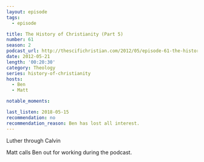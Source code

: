 ```yaml
---
layout: episode
tags:
  - episode

title: The History of Christianity (Part 5)
number: 61
season: 2
podcast_url: http://thescifichristian.com/2012/05/episode-61-the-history-of-christianity-part-5/
date: 2012-05-21
length: '00:20:30'
category: Theology
series: history-of-christianity
hosts:
  - Ben
  - Matt

notable_moments:

last_listen: 2018-05-15
recommendation: no
recommendation_reason: Ben has lost all interest.
---
```

Luther through Calvin

Matt calls Ben out for working during the podcast.